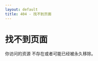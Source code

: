 ```yaml
---
layout: default
title: 404 - 找不到页面
---
```

# 找不到页面
  你访问的资源 <code><script>document.write(window.location.pathname)</script></code> 不存在或者可能已经被永久移除。
